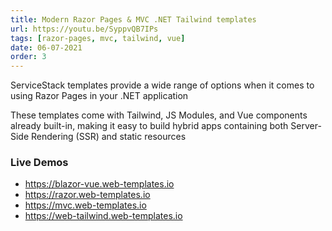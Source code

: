 ```yaml
---
title: Modern Razor Pages & MVC .NET Tailwind templates
url: https://youtu.be/SyppvQB7IPs
tags: [razor-pages, mvc, tailwind, vue]
date: 06-07-2021
order: 3
---
```


ServiceStack templates provide a wide range of options when it comes to using Razor Pages in your .NET application

These templates come with Tailwind, JS Modules, and Vue components already built-in,
making it easy to build hybrid apps containing both Server-Side Rendering (SSR) and static resources

### Live Demos
- https://blazor-vue.web-templates.io
- https://razor.web-templates.io
- https://mvc.web-templates.io
- https://web-tailwind.web-templates.io
